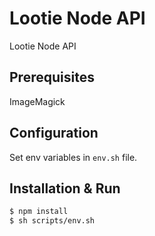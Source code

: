 # Lootie Node API
Lootie Node API

## Prerequisites
ImageMagick

## Configuration
Set env variables in `env.sh` file.

## Installation & Run
```bash
$ npm install
$ sh scripts/env.sh
```
